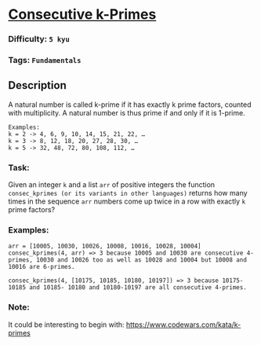 # [Consecutive k-Primes](https://www.codewars.com/kata/573182c405d14db0da00064e)

### Difficulty: `5 kyu`

### Tags: `Fundamentals` 

## Description

A natural number is called k-prime if it has exactly k prime factors, counted with multiplicity. A natural number is thus prime if and only if it is 1-prime.

```
Examples:
k = 2 -> 4, 6, 9, 10, 14, 15, 21, 22, …
k = 3 -> 8, 12, 18, 20, 27, 28, 30, …
k = 5 -> 32, 48, 72, 80, 108, 112, …
```

### Task:
Given an integer `k` and a list `arr` of positive integers the function `consec_kprimes (or its variants in other languages)` returns how many times in the sequence `arr` numbers come up twice in a row with exactly `k` prime factors?

### Examples:

```
arr = [10005, 10030, 10026, 10008, 10016, 10028, 10004]
consec_kprimes(4, arr) => 3 because 10005 and 10030 are consecutive 4-primes, 10030 and 10026 too as well as 10028 and 10004 but 10008 and 10016 are 6-primes.

consec_kprimes(4, [10175, 10185, 10180, 10197]) => 3 because 10175-10185 and 10185- 10180 and 10180-10197 are all consecutive 4-primes.
```

### Note:
It could be interesting to begin with: https://www.codewars.com/kata/k-primes